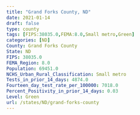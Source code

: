 ```yaml
---
title: "Grand Forks County, ND"
date: 2021-01-14
draft: false
type: county
tags: [FIPS:38035.0,FEMA:8.0,Small metro,Green]
categories: [ND]
County: Grand Forks County
State: ND
FIPS: 38035.0
FEMA_Region: 8.0
Population: 69451.0
NCHS_Urban_Rural_Classification: Small metro
Tests_in_prior_14_days: 4874.0
Fourteen_day_test_rate_per_100000: 7018.0
Percent_Positivity_in_prior_14_days: 0.03
Level: Green
url: /states/ND/grand-forks-county
---
```



